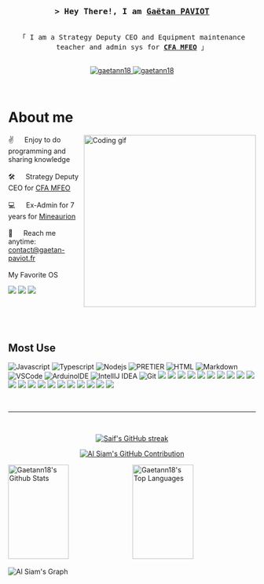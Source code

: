 
<!-- Intro  -->
<h3 align="center">
        <samp>&gt; Hey There!, I am
                <b><a target="_blank" href="http://gaetan-paviot.fr/">Gaëtan PAVIOT</a></b>
        </samp>
</h3>


<p align="center"> 
  <samp>
    <br>
    「 I am a Strategy Deputy CEO and Equipment maintenance teacher and admin sys for <b><a target="_blank" href="http://cfa-mfeo.fr">CFA MFEO</a></b></b> 」
    <br>
    <br>
  </samp>
</p>

<p align="center">
 <a href="http://gaetan-paviot.fr/" target="blank">
  <img src="https://img.shields.io/badge/Website-DC143C?style=for-the-badge&logo=medium&logoColor=white" alt="gaetann18" />
 </a>
 <a href="https://www.linkedin.com/in/gaetan-paviot/" target="_blank">
  <img src="https://img.shields.io/badge/LinkedIn-0077B5?style=for-the-badge&logo=linkedin&logoColor=white" alt="gaetann18"/>

  </a> 
</p>
<br />

<!-- About Section -->
 # About me
 
<p>
 <img align="right" width="350" src="https://media1.giphy.com/media/qgQUggAC3Pfv687qPC/giphy.gif" alt="Coding gif" />
  
 ✌️ &emsp; Enjoy to do programming and sharing knowledge <br/><br/>
 🛠️ &emsp; Strategy Deputy CEO for <a target="_blank" href="http://cfa-mfeo.fr">CFA MFEO</a><br/><br/>
 💻 &emsp; Ex-Admin for 7 years for <a target="_blank" href="http://mineaurion.com">Mineaurion</a><br/><br/>
 📧 &emsp; Reach me anytime: contact@gaetan-paviot.fr<br/><br/>
 My Favorite OS

![](https://img.shields.io/badge/Debian-A81D33?style=for-the-badge&logo=debian&logoColor=white)
![](https://img.shields.io/badge/iOS-000000?style=for-the-badge&logo=ios&logoColor=white)
![](https://img.shields.io/badge/WSL-0a97f5?style=for-the-badge&logo=linux&logoColor=white)
</p>

<br/>
<br/>
<br/>

## Most Use
![Javascript](https://img.shields.io/badge/Javascript-F0DB4F?style=for-the-badge&labelColor=black&logo=javascript&logoColor=F0DB4F)
![Typescript](https://img.shields.io/badge/Typescript-007acc?style=for-the-badge&labelColor=black&logo=typescript&logoColor=007acc)
![Nodejs](https://img.shields.io/badge/Nodejs-3C873A?style=for-the-badge&labelColor=black&logo=node.js&logoColor=3C873A)
![PRETIER](https://img.shields.io/badge/prettier-1A2C34?style=for-the-badge&logo=prettier&logoColor=F7BA3E)
![HTML](https://img.shields.io/badge/HTML5-E34F26?style=for-the-badge&logo=html5&logoColor=white)
![Markdown](https://img.shields.io/badge/Markdown-000000?style=for-the-badge&logo=markdown&logoColor=white)
![VSCode](https://img.shields.io/badge/Visual_Studio-0078d7?style=for-the-badge&logo=visual%20studio&logoColor=white)
![ArduinoIDE](https://img.shields.io/badge/Arduino_IDE-00979D?style=for-the-badge&logo=arduino&logoColor=white)
![IntellIJ IDEA](https://img.shields.io/badge/IntelliJ_IDEA-000000.svg?style=for-the-badge&logo=intellij-idea&logoColor=white)
![Git](https://img.shields.io/badge/Git-F05032?style=for-the-badge&logo=git&logoColor=white)
![](https://img.shields.io/badge/Azure_DevOps-0078D7?style=for-the-badge&logo=azure-devops&logoColor=white)
![](https://img.shields.io/badge/GitHub_Actions-2088FF?style=for-the-badge&logo=github-actions&logoColor=white)
![](https://img.shields.io/badge/Google_Cloud-4285F4?style=for-the-badge&logo=google-cloud&logoColor=white)
![](https://img.shields.io/badge/iCloud-3693F3?style=for-the-badge&logo=iCloud&logoColor=white)
![](https://img.shields.io/badge/MySQL-00000F?style=for-the-badge&logo=mysql&logoColor=white)
![](https://img.shields.io/badge/VMware-607078?logo=vmware&logoColor=white&style=for-the-badge)
![](https://img.shields.io/badge/microsoft%20azure-0089D6?style=for-the-badge&logo=microsoft-azure&logoColor=white)
![](https://img.shields.io/badge/Microsoft_Access-A4373A?style=for-the-badge&logo=microsoft-access&logoColor=white)
![](https://img.shields.io/badge/Microsoft_Office-D83B01?style=for-the-badge&logo=microsoft-office&logoColor=white)
![](https://img.shields.io/badge/Trello-0052CC?style=for-the-badge&logo=trello&logoColor=white)
![](https://img.shields.io/badge/Notion-000000?style=for-the-badge&logo=notion&logoColor=white)
![](https://img.shields.io/badge/Google%20Scholar-4285F4?style=for-the-badge&logo=google-scholar&logoColor=white)
![](https://img.shields.io/badge/Adobe%20Creative%20Cloud-DA1F26?style=for-the-badge&logo=Adobe%20Creative%20Cloud&logoColor=white)
![](	https://img.shields.io/badge/Canva-%2300C4CC.svg?&style=for-the-badge&logo=Canva&logoColor=white)
![](https://img.shields.io/badge/Figma-F24E1E?style=for-the-badge&logo=figma&logoColor=white)
![](https://img.shields.io/badge/Krita-203759?style=for-the-badge&logo=krita&logoColor=EEF37B)
![](https://img.shields.io/badge/-Arduino-00979D?style=for-the-badge&logo=Arduino&logoColor=white)
![](https://img.shields.io/badge/docker-%230db7ed.svg?style=for-the-badge&logo=docker&logoColor=white)
![](https://img.shields.io/badge/grafana-%23F46800.svg?style=for-the-badge&logo=grafana&logoColor=white)
![](https://img.shields.io/badge/Prometheus-E6522C?style=for-the-badge&logo=Prometheus&logoColor=white)
![](https://img.shields.io/badge/-RaspberryPi-C51A4A?style=for-the-badge&logo=Raspberry-Pi)



<br/>
<hr/>
<br/>

<p align="center">
  <a href="https://github.com/gaetann18">
    <img src="https://github-readme-streak-stats.herokuapp.com/?user=gaetann18&theme=radical&border=7F3FBF&background=0D1117" alt="Saif's GitHub streak"/>
  </a>
</p>

<p align="center">
  <a href="https://github.com/gaetann18">
    <img src="https://github-profile-summary-cards.vercel.app/api/cards/profile-details?username=gaetann18&theme=radical" alt="Al Siam's GitHub Contribution"/>
  </a>
</p>

<a> 
    <a href="https://github.com/gaetann18"><img alt="Gaetann18's Github Stats" src="https://denvercoder1-github-readme-stats.vercel.app/api?username=gaetann18&show_icons=true&count_private=true&theme=react&border_color=7F3FBF&bg_color=0D1117&title_color=F85D7F&icon_color=F8D866" height="192px" width="49.5%"/></a>
  <a href="https://github.com/gaetann18"><img alt="Gaetann18's Top Languages" src="https://denvercoder1-github-readme-stats.vercel.app/api/top-langs/?username=gaetann18&langs_count=8&layout=compact&theme=react&border_color=7F3FBF&bg_color=0D1117&title_color=F85D7F&icon_color=F8D866" height="192px" width="49.5%"/></a>
  <br/>
</a>


![Al Siam's Graph](https://github-readme-activity-graph.cyclic.app/graph?username=gaetann18&custom_title=Gaëtann18%20GitHub%20Activity%20Graph&bg_color=0D1117&color=7F3FBF&line=7F3FBF&point=7F3FBF&area_color=FFFFFF&title_color=FFFFFF&area=true)
